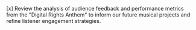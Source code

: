 [x] Review the analysis of audience feedback and performance metrics from the "Digital Rights Anthem" to inform our future musical projects and refine listener engagement strategies.